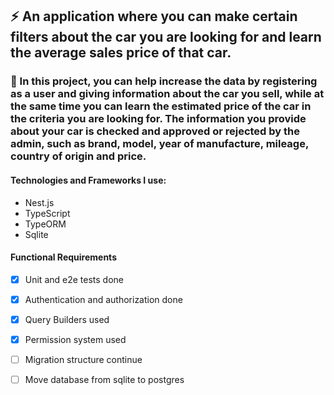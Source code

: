 ## :zap: An application where you can make certain filters about the car you are looking for and learn the average sales price of that car.

### 🔎 In this project, you can help increase the data by registering as a user and giving information about the car you sell, while at the same time you can learn the estimated price of the car in the criteria you are looking for. The information you provide about your car is checked and approved or rejected by the admin, such as brand, model, year of manufacture, mileage, country of origin and price.

#### Technologies and Frameworks I use:
- Nest.js
- TypeScript
- TypeORM
- Sqlite

#### Functional Requirements
- [x] Unit and e2e tests done
- [x] Authentication and authorization done
- [x] Query Builders used
- [x] Permission system used
- [ ] Migration structure continue
- [ ] Move database from sqlite to postgres
 
